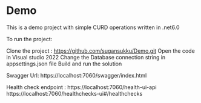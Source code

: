 # Demo

This is a demo project with simple CURD operations written in .net6.0

To run the project:

Clone the project : https://github.com/sugansukku/Demo.git
Open the code in Visual studio 2022
Change the Database connection string in appsettings.json file
Build and run the solution


Swagger Url:
https://localhost:7060/swagger/index.html

Health check endpoint :
https://localhost:7060/health-ui-api
https://localhost:7060/healthchecks-ui#/healthchecks
